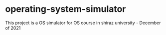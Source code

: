 # operating-system-simulator
 This project is a OS simulator for OS course in shiraz university - December of 2021
